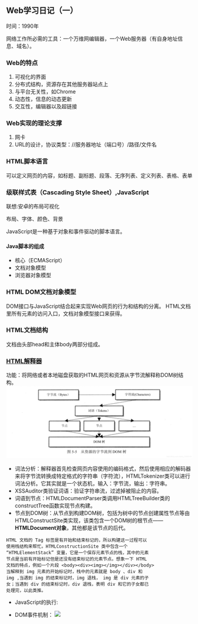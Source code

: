 ## Web学习日记（一）
时间：1990年

网络工作所必需的工具：一个万维网编辑器，一个Web服务器（有自身地址信息、域名）。

### Web的特点
1. 可视化的界面
2. 分布式结构，资源存在其他服务器站点上
3. 与平台无关性，如Chrome
4. 动态性，信息的动态更新
5. 交互性，编辑器以及超链接


### Web实现的理论支撑
1. 网卡
2. URL的设计，协议类型：//服务器地址（端口号）/路径/文件名

### HTML脚本语言
可以定义网页的内容，如标题、副标题、段落、无序列表、定义列表、表格、表单

### 级联样式表（Cascading Style Sheet）,JavaScript
联想:安卓的布局可视化

布局、字体、颜色、背景

JavaScript是一种基于对象和事件驱动的脚本语言。

#### Java脚本的组成
- 核心（ECMAScript）
- 文档对象模型
- 浏览器对象模型

### HTML DOM文档对象模型
DOM接口与JavaScript结合起来实现Web网页的行为和结构的分离。
HTML文档里所有元素的访问入口，文档对象模型接口来获得。

### HTML文档结构
文档由头部head和主体body两部分组成。

### [HTML解释器](https://blog.csdn.net/qq_37653449/article/details/90762063)
功能：将网络或者本地磁盘获取的HTML网页和资源从字节流解释称DOM树结构。
![](2021-07-04-20-08-15.png)

- 词法分析：解释器首先检查网页内容使用的编码格式，然后使用相应的解码器来将字节流转换成特定格式的字符串（字符流），HTMLTokenizer类可以进行词法分析。它其实就是一个状态机，输入：字节流，输出：字符串。
- XSSAuditor类验证词语：验证字符串流，过滤掉被阻止的内容。
- 词语到节点：HTMLDocumentParser类调用HTMLTreeBuilder类的constructTree函数实现节点构建。
- 节点到DOM树：从节点到构建DOM树，包括为树中的节点创建属性节点等由HTMLConstructSite类实现，该类包含一个DOM树的根节点——**HTMLDocument对象**，其他都是该节点的后代。
```
HTML 文档的 Tag 标签是有开始和结束标记的，所以构建这一过程可以
使用栈结构来帮忙。HTMLConstructionSite 类中包含一个
“HTMLElementStack” 变量，它是一个保存元素节点的栈，其中的元素
节点是当前有开始标记但是还没有结束标记的元素节点。想象一下 HTML 
文档的特点，例如一个片段 <body><div><img></img></div></body>
当解释到 img 元素的开始标记时，栈中的元素就是 body 、div 和 
img ,当遇到 img 的结束标记时，img 退栈， img 是 div 元素的子
女；当遇到 div 的结束标记时，div 退栈，表明 div 和它的子女都已
处理完，以此类推。
```

<!-- ```C
 scanf()
``` -->
<!-- Markdown
:fa -->

- JavaScript的执行:  

- DOM事件机制：
![](2021-07-04-20-42-08.png)